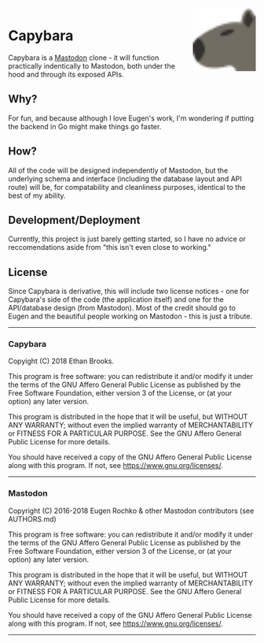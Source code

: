 <img src="capybara.svg" width="128px" height="128px" align="right">

# Capybara
Capybara is a [Mastodon](https://github.com/tootsuite/mastodon) clone - it will function practically indentically to
Mastodon, both under the hood and through its exposed APIs.

## Why?
For fun, and because although I love Eugen's work, I'm wondering if putting the backend in Go might make things
go faster.

## How?
All of the code will be designed independently of Mastodon, but the underlying schema and interface (including the
database layout and API route) will be, for compatability and cleanliness purposes, identical to the best of my ability.

## Development/Deployment
Currently, this project is just barely getting started, so
I have no advice or reccomendations aside from "this isn't
even close to working."

## License
Since Capybara is derivative, this will include two license notices - one for Capybara's side of the code (the 
application itself) and one for the API/database design (from Mastodon). Most of the credit should go to Eugen and
the beautiful people working on Mastodon - this is just a tribute.

---
### Capybara
Copyight (C) 2018 Ethan Brooks.

This program is free software: you can redistribute it and/or modify it under the terms of the GNU Affero General 
Public License as published by the Free Software Foundation, either version 3 of the License, or (at your option) 
any later version.

This program is distributed in the hope that it will be useful, but WITHOUT ANY WARRANTY; without even the implied 
warranty of MERCHANTABILITY or FITNESS FOR A PARTICULAR PURPOSE. See the GNU Affero General Public License for more 
details.

You should have received a copy of the GNU Affero General Public License along with this program. If not, 
see https://www.gnu.org/licenses/.

---
### Mastodon


Copyright (C) 2016-2018 Eugen Rochko & other Mastodon contributors (see AUTHORS.md)

This program is free software: you can redistribute it and/or modify it under the terms of the GNU Affero General Public License as published by the Free Software Foundation, either version 3 of the License, or (at your option) any later version.

This program is distributed in the hope that it will be useful, but WITHOUT ANY WARRANTY; without even the implied warranty of MERCHANTABILITY or FITNESS FOR A PARTICULAR PURPOSE. See the GNU Affero General Public License for more details.

You should have received a copy of the GNU Affero General Public License along with this program. If not, see https://www.gnu.org/licenses/.

---
